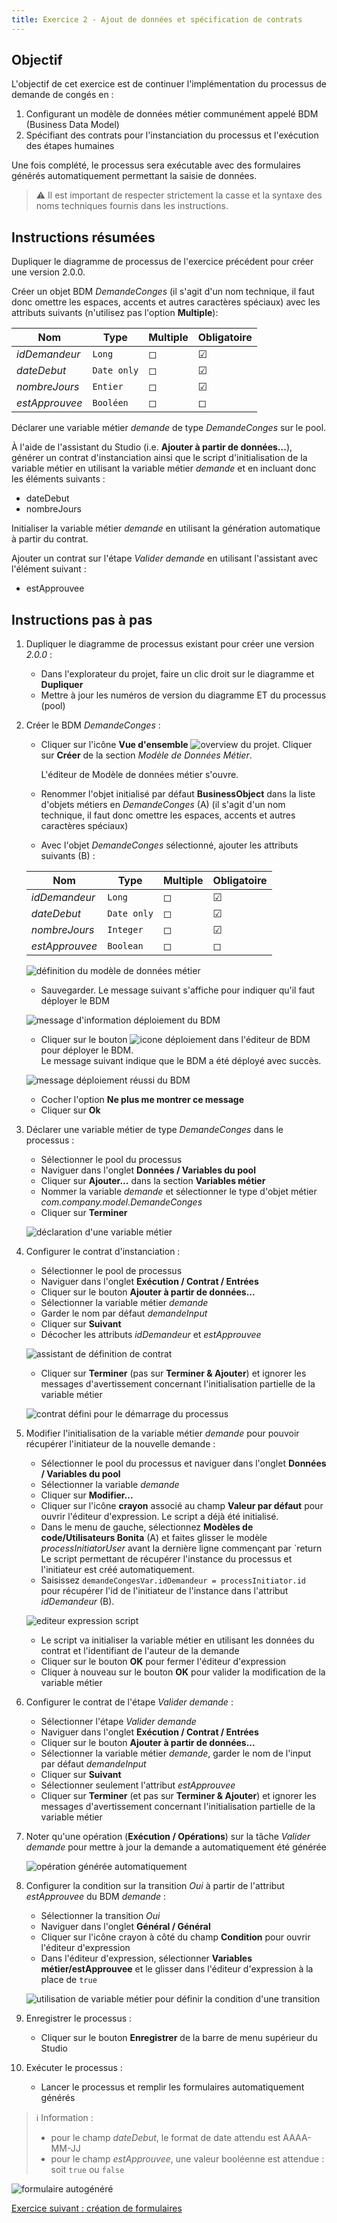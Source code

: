 ```yaml
---
title: Exercice 2 - Ajout de données et spécification de contrats
---
```


## Objectif

L'objectif de cet exercice est de continuer l'implémentation du processus de demande de congés en :

1. Configurant un modèle de données métier communément appelé BDM (Business Data Model)
1. Spécifiant des contrats pour l'instanciation du processus et l'exécution des étapes humaines

Une fois complété, le processus sera exécutable avec des formulaires générés automatiquement permettant la saisie de données.

> ⚠ Il est important de respecter strictement la casse et la syntaxe des noms techniques fournis dans les instructions.

## Instructions résumées

Dupliquer le diagramme de processus de l'exercice précédent pour créer une version 2.0.0.

Créer un objet BDM *DemandeConges* (il s'agit d'un nom technique, il faut donc omettre les espaces, accents et autres caractères spéciaux) avec les attributs suivants (n'utilisez pas l'option **Multiple**):

Nom | Type | Multiple | Obligatoire
--- | ---- | -------- | -----------
*idDemandeur* | `Long` | ◻ | ☑
*dateDebut* | `Date only` | ◻ | ☑
*nombreJours* | `Entier` | ◻ | ☑
*estApprouvee* | `Booléen` | ◻ | ◻

Déclarer une variable métier *demande* de type *DemandeConges* sur le pool.

À l'aide de l'assistant du Studio (i.e. **Ajouter à partir de données...**), générer un contrat d'instanciation ainsi que le script d'initialisation de la variable métier en utilisant la variable métier *demande* et en incluant donc les éléments suivants :

-   dateDebut
-   nombreJours

Initialiser la variable métier *demande* en utilisant la génération automatique à partir du contrat.

Ajouter un contrat sur l'étape *Valider demande* en utilisant l'assistant avec l'élément suivant :

-   estApprouvee

## Instructions pas à pas

1. Dupliquer le diagramme de processus existant pour créer une version *2.0.0* :
   - Dans l'explorateur du projet, faire un clic droit sur le diagramme et **Dupliquer**
   - Mettre à jour les numéros de version du diagramme ET du processus (pool)
1. Créer le BDM *DemandeConges* :
   - Cliquer sur l'icône **Vue d'ensemble** ![overview](images/ex02/ex2_13.png) du projet. Cliquer sur **Créer** de la section *Modèle de Données Métier*.
     
     L'éditeur de Modèle de données métier s'ouvre.
   - Renommer l'objet initialisé par défaut **BusinessObject** dans la liste d'objets métiers en *DemandeConges* (A) (il s'agit d'un nom technique, il faut donc omettre les espaces, accents et autres caractères spéciaux)
   - Avec l'objet *DemandeConges* sélectionné, ajouter les attributs suivants (B) :

    Nom | Type | Multiple | Obligatoire
    --- | ---- | -------- | -----------
    *idDemandeur* | `Long` | ◻ | ☑
    *dateDebut* | `Date only` | ◻ | ☑
    *nombreJours* | `Integer` | ◻ | ☑
    *estApprouvee* | `Boolean` | ◻ | ◻

    ![définition du modèle de données métier](images/ex02/ex2_01.png)
    
    - Sauvegarder. Le message suivant s'affiche pour indiquer qu'il faut déployer le BDM
    
    ![message d'information déploiement du BDM](images/ex02/ex2_09.png)
    
    - Cliquer sur le bouton ![icone déploiement](images/ex02/ex2_11.png) dans l'éditeur de BDM pour déployer le BDM.  
    Le message suivant indique que le BDM a été déployé avec succès.
    
    ![message déploiement réussi du BDM](images/ex02/ex2_10.png)
    
    - Cocher l'option **Ne plus me montrer ce message**
    - Cliquer sur **Ok**
1. Déclarer une variable métier de type *DemandeConges* dans le processus :
   - Sélectionner le pool du processus
   - Naviguer dans l'onglet **Données / Variables du pool**
   - Cliquer sur **Ajouter...** dans la section **Variables métier**
   - Nommer la variable *demande* et sélectionner le type d'objet métier *com.company.model.DemandeConges*
   - Cliquer sur **Terminer**
   
   ![déclaration d'une variable métier](images/ex02/ex2_02.png)
   
1. Configurer le contrat d'instanciation :
   - Sélectionner le pool de processus
   - Naviguer dans l'onglet **Exécution / Contrat / Entrées**
   - Cliquer sur le bouton **Ajouter à partir de données...**
   - Sélectionner la variable métier *demande*
   - Garder le nom par défaut *demandeInput*
   - Cliquer sur **Suivant**
   - Décocher les attributs *idDemandeur* et *estApprouvee*
   
   ![assistant de définition de contrat](images/ex02/ex2_03.png)
   
   - Cliquer sur **Terminer** (pas sur **Terminer & Ajouter**) et ignorer les messages d'avertissement concernant l'initialisation partielle de la variable métier
   
   ![contrat défini pour le démarrage du processus](images/ex02/ex2_04.png)
   
1. Modifier l'initialisation de la variable métier *demande* pour pouvoir récupérer l'initiateur de la nouvelle demande :
   - Sélectionner le pool du processus et naviguer dans l'onglet **Données / Variables du pool**
   - Sélectionner la variable *demande*
   - Cliquer sur **Modifier...**
   - Cliquer sur l'icône **crayon** associé au champ **Valeur par défaut** pour ouvrir l'éditeur d'expression. Le script a déjà été initialisé.
   - Dans le menu de gauche, sélectionnez **Modèles de code/Utilisateurs Bonita** (A) et faites glisser le modèle *processInitiatorUser* avant la dernière ligne commençant par `return
     Le script permettant de récupérer l'instance du processus et l'initiateur est créé automatiquement.
   - Saisissez `demandeCongesVar.idDemandeur = processInitiator.id` pour récupérer l'id de l'initiateur de l'instance dans l'attribut *idDemandeur* (B).
   
   ![editeur expression script](images/ex02/ex2_12.png)
   
   - Le script va initialiser la variable métier en utilisant les données du contrat et l'identifiant de l'auteur de la demande
   - Cliquer sur le bouton **OK** pour fermer l'éditeur d'expression
   - Cliquer à nouveau sur le bouton **OK** pour valider la modification de la variable métier
1. Configurer le contrat de l'étape *Valider demande* :
   - Sélectionner l'étape *Valider demande*
   - Naviguer dans l'onglet **Exécution / Contrat / Entrées**
   - Cliquer sur le bouton **Ajouter à partir de données...**
   - Sélectionner la variable métier *demande*, garder le nom de l'input par défaut *demandeInput*
   - Cliquer sur **Suivant**
   - Sélectionner seulement l'attribut *estApprouvee*
   - Cliquer sur **Terminer** (et pas sur **Terminer & Ajouter**) et ignorer les messages d'avertissement concernant l'initialisation partielle de la variable métier
1. Noter qu'une opération (**Exécution / Opérations**) sur la tâche *Valider demande* pour mettre à jour la demande a automatiquement été générée

   ![opération générée automatiquement](images/ex02/ex2_06.png)
   
1. Configurer la condition sur la transition *Oui* à partir de l'attribut *estApprouvee* du BDM *demande* :
   - Sélectionner la transition *Oui*
   - Naviguer dans l'onglet **Général / Général**
   - Cliquer sur l'icône crayon à côté du champ **Condition** pour ouvrir l'éditeur d'expression
   - Dans l'éditeur d'expression, sélectionner **Variables métier/estApprouvee** et le glisser dans l'éditeur d'expression à la place de `true`
   
   ![utilisation de variable métier pour définir la condition d'une transition](images/ex02/ex2_07.png)
   
1. Enregistrer le processus :
   - Cliquer sur le bouton **Enregistrer** de la barre de menu supérieur du Studio
1. Exécuter le processus :
   - Lancer le processus et remplir les formulaires automatiquement générés

> ℹ Information :
> - pour le champ *dateDebut*, le format de date attendu est AAAA-MM-JJ
> - pour le champ *estApprouvee*, une valeur booléenne est attendue : soit `true` ou `false`

   ![formulaire autogénéré](images/ex02/ex2_08.png)

[Exercice suivant : création de formulaires](03-forms.md)
